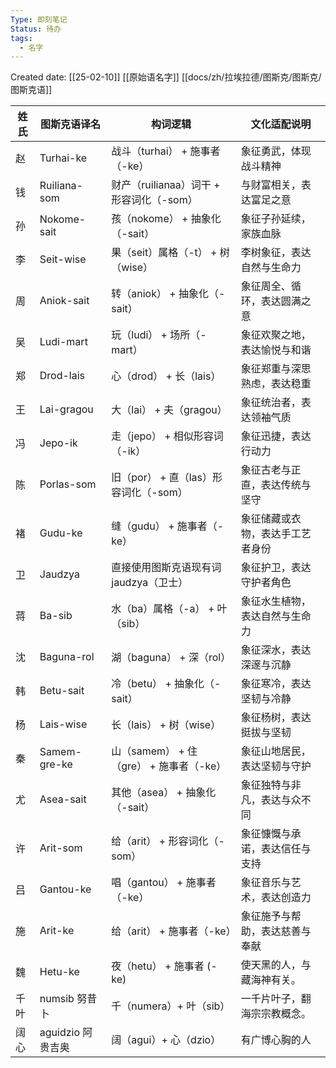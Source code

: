 ```yaml
---
Type: 即刻笔记
Status: 待办
tags:
  - 名字
---
```

Created date: [[25-02-10]]
[[原始语名字]]
[[docs/zh/拉埃拉德/图斯克/图斯克/图斯克语]]

| 姓氏  | 图斯克语译名        | 构词逻辑                         | 文化适配说明           |
| --- | ------------- | ---------------------------- | ---------------- |
| 赵   | Turhai-ke     | 战斗（turhai） + 施事者（-ke）        | 象征勇武，体现战斗精神      |
| 钱   | Ruiliana-som  | 财产（ruilianaa）词干 + 形容词化（-som） | 与财富相关，表达富足之意     |
| 孙   | Nokome-sait   | 孩（nokome） + 抽象化（-sait）       | 象征子孙延续，家族血脉      |
| 李   | Seit-wise     | 果（seit）属格（-t） + 树（wise）      | 李树象征，表达自然与生命力    |
| 周   | Aniok-sait    | 转（aniok） + 抽象化（-sait）        | 象征周全、循环，表达圆满之意   |
| 吴   | Ludi-mart     | 玩（ludi） + 场所（-mart）          | 象征欢聚之地，表达愉悦与和谐   |
| 郑   | Drod-lais     | 心（drod） + 长（lais）            | 象征郑重与深思熟虑，表达稳重   |
| 王   | Lai-gragou    | 大（lai） + 夫（gragou）           | 象征统治者，表达领袖气质     |
| 冯   | Jepo-ik       | 走（jepo） + 相似形容词（-ik）         | 象征迅捷，表达行动力       |
| 陈   | Porlas-som    | 旧（por） + 直（las）形容词化（-som）    | 象征古老与正直，表达传统与坚守  |
| 褚   | Gudu-ke       | 缝（gudu） + 施事者（-ke）           | 象征储藏或衣物，表达手工艺者身份 |
| 卫   | Jaudzya       | 直接使用图斯克语现有词 jaudzya（卫士）      | 象征护卫，表达守护者角色     |
| 蒋   | Ba-sib        | 水（ba）属格（-a） + 叶（sib）         | 象征水生植物，表达自然与生命力  |
| 沈   | Baguna-rol    | 湖（baguna） + 深（rol）           | 象征深水，表达深邃与沉静     |
| 韩   | Betu-sait     | 冷（betu） + 抽象化（-sait）         | 象征寒冷，表达坚韧与冷静     |
| 杨   | Lais-wise     | 长（lais） + 树（wise）            | 象征杨树，表达挺拔与坚韧     |
| 秦   | Samem-gre-ke  | 山（samem） + 住（gre） + 施事者（-ke） | 象征山地居民，表达坚韧与守护   |
| 尤   | Asea-sait     | 其他（asea） + 抽象化（-sait）        | 象征独特与非凡，表达与众不同   |
| 许   | Arit-som      | 给（arit） + 形容词化（-som）         | 象征慷慨与承诺，表达信任与支持  |
| 吕   | Gantou-ke     | 唱（gantou） + 施事者（-ke）         | 象征音乐与艺术，表达创造力    |
| 施   | Arit-ke       | 给（arit） + 施事者（-ke）           | 象征施予与帮助，表达慈善与奉献  |
| 魏   | Hetu-ke       | 夜（hetu） + 施事者 (-ke)          | 使天黑的人，与藏海神有关。    |
| 千叶  | numsib 努昔卜    | 千（numera）+ 叶（sib）            | 一千片叶子，翻海宗宗教概念。   |
| 阔心  | aguidzio 阿贵吉奥 | 阔（agui）+ 心（dzio）             | 有广博心胸的人          |

